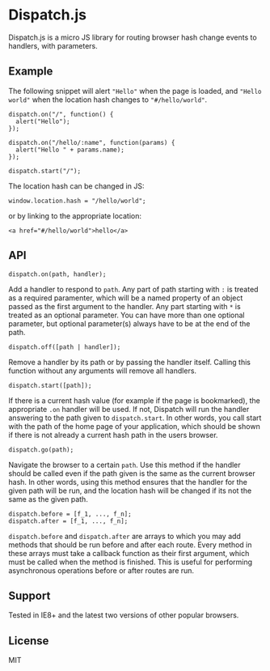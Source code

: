# Dispatch.js

Dispatch.js is a micro JS library for routing browser hash change events to handlers, with parameters.


## Example

The following snippet will alert `"Hello"` when the page is loaded, and `"Hello world"` when the location hash changes to `"#/hello/world"`.


    dispatch.on("/", function() {
      alert("Hello");
    });

    dispatch.on("/hello/:name", function(params) {
      alert("Hello " + params.name);
    });

    dispatch.start("/");

The location hash can be changed in JS:

    window.location.hash = "/hello/world";

or by linking to the appropriate location:

    <a href="#/hello/world">hello</a>

## API

    dispatch.on(path, handler);

Add a handler to respond to `path`. Any part of path starting with `:` is treated as a required paramenter,
which will be a named property of an object passed as the first argument to the handler.
Any part starting with `*` is treated as an optional parameter. You can have more than one optional parameter,
but optional parameter(s) always have to be at the end of the path.

    dispatch.off([path | handler]);

Remove a handler by its path or by passing the handler itself. Calling this function without any arguments
will remove all handlers.

    dispatch.start([path]);

If there is a current hash value (for example if the page is bookmarked), the appropriate `.on` handler will be used.
If not, Dispatch will run the handler answering to the path given to `dispatch.start`.
In other words, you call start with the path of the home page of your application, which should be shown
if there is not already a current hash path in the users browser.

    dispatch.go(path);

Navigate the browser to a certain `path`. Use this method if the handler should be called even if the
path given is the same as the current browser hash. In other words, using this method ensures
that the handler for the given path will be run, and the location hash will be changed if its not
the same as the given path.

    dispatch.before = [f_1, ..., f_n];
    dispatch.after = [f_1, ..., f_n];

`dispatch.before` and `dispatch.after` are arrays to which you may add methods that should be run
before and after each route. Every method in these arrays must take a callback function as their first
argument, which must be called when the method is finished. This is useful for performing asynchronous
operations before or after routes are run.

## Support

Tested in IE8+ and the latest two versions of other popular browsers.

## License

MIT
